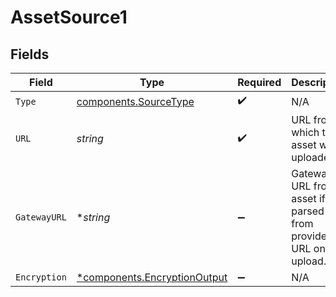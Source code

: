 # AssetSource1


## Fields

| Field                                                                       | Type                                                                        | Required                                                                    | Description                                                                 |
| --------------------------------------------------------------------------- | --------------------------------------------------------------------------- | --------------------------------------------------------------------------- | --------------------------------------------------------------------------- |
| `Type`                                                                      | [components.SourceType](../../models/components/sourcetype.md)              | :heavy_check_mark:                                                          | N/A                                                                         |
| `URL`                                                                       | *string*                                                                    | :heavy_check_mark:                                                          | URL from which the asset was uploaded.                                      |
| `GatewayURL`                                                                | **string*                                                                   | :heavy_minus_sign:                                                          | Gateway URL from asset if parsed from provided URL on upload.               |
| `Encryption`                                                                | [*components.EncryptionOutput](../../models/components/encryptionoutput.md) | :heavy_minus_sign:                                                          | N/A                                                                         |
